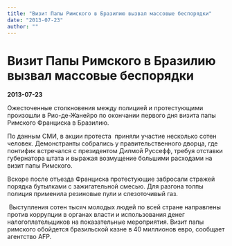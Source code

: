 ```yaml
---
title: "Визит Папы Римского в Бразилию вызвал массовые беспорядки"
date: "2013-07-23"
author: ""
---
```


# Визит Папы Римского в Бразилию вызвал массовые беспорядки

**2013-07-23** 

Ожесточенные столкновения между полицией и протестующими произошли в Рио-де-Жанейро по окончании первого дня визита папы Римского Франциска в Бразилию.

По данным СМИ, в акции протеста  приняли участие несколько сотен человек. Демонстранты собрались у правительственного дворца, где понтифик встречался с президентом Дилмой Руссефф, требуя отставки губернатора штата и выражая возмущение большими расходами на визит папы Римского.

Вскоре после отъезда Франциска протестующие забросали стражей порядка бутылками с зажигательной смесью. Для разгона толпы полиция применила резиновые пули и слезоточивый газ.

 Выступления сотен тысяч молодых людей по всей стране направлены против коррупции в органах власти и использования денег налогоплательщиков на показательные мероприятия. Визит папы римского обойдется бразильской казне в 40 миллионов евро, сообщает агентство AFP.